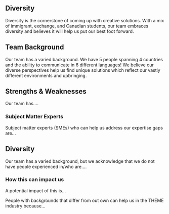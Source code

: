 Diversity
---

Diversity is the cornerstone of coming up with creative solutions. With a mix of immigrant, exchange, and Canadian students, our team embraces diversity and believes it will help us put our best foot forward.

Team Background
---

Our team has a varied background. We have 5 people spanning 4 countries and the ability to communicate in 6 different languages! We believe our diverse perspectives help us find unique solutions which reflect our vastly different environments and upbringing. 

## Strengths & Weaknesses

Our team has....

### Subject Matter Experts

Subject matter experts (SMEs) who can help us address our expertise gaps are...

## Diversity

Our team has a varied background, but we acknowledge that we do not have people experienced in/who are....

### How this can impact us

A potential impact of this is...

People with backgrounds that differ from out own can help us in the THEME industry because...
